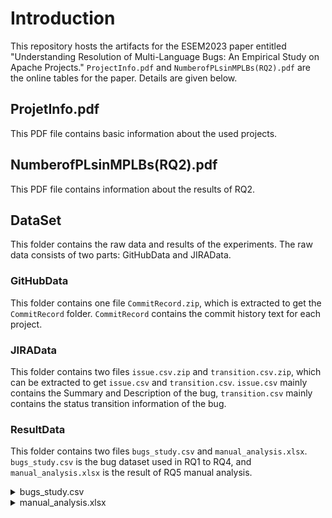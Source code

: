 # Introduction

This repository hosts the artifacts for the ESEM2023 paper entitled "Understanding Resolution of Multi-Language Bugs: An Empirical Study on Apache Projects." `ProjectInfo.pdf` and `NumberofPLsinMPLBs(RQ2).pdf` are the online tables for the paper. Details are given below.

## ProjetInfo.pdf

This PDF file contains basic information about the used projects.

## NumberofPLsinMPLBs(RQ2).pdf

This PDF file contains information about the results of RQ2.

## DataSet

This folder contains the raw data and results of the experiments. The raw data consists of two parts: GitHubData and JIRAData.

### GitHubData

This folder contains one file `CommitRecord.zip`, which is extracted to get the `CommitRecord` folder. `CommitRecord` contains the commit history text for each project.

### JIRAData

This folder contains two files `issue.csv.zip` and `transition.csv.zip`, which can be extracted to get `issue.csv` and `transition.csv`. `issue.csv` mainly contains the Summary and Description of the bug, `transition.csv` mainly contains the status transition information of the bug.

### ResultData

This folder contains two files `bugs_study.csv` and `manual_analysis.xlsx`. `bugs_study.csv` is the bug dataset used in RQ1 to RQ4, and `manual_analysis.xlsx` is the result of RQ5 manual analysis.

<details><summary>bugs_study.csv</summary>
<p>

  The file structure is as below: 


### BugID

The unique ID of the bug in the Apache projects.

### IsMPLB

Whether the bug is an MPLB. '0' means the bug is SPLB, '1' means the bug is MPLB.

### PL

The name of the PLs involved in the resolution of the bug.

### PLNo

The number of PLs involved in the resolution of the bug.

### LOCM

The number of lines of source code modified in the bug.

### NOFM

The number of source files modified in the bug.

### NODM

The number of directories modified in the bug.

### OT

The time from the creation of a bug report to the final resolution of the bug.

### Entropy

The normalized entropy of the modified source files for fixing the bug during the last 60 days.

### Reopen

Whether the bug was reopened. '0' means the bug has not been reopened, '1' means the bug has been reopened. 


</p>
</details>



<details><summary>manual_analysis.xlsx</summary>
<p>

  This Excel file has three columns, as explained below:



### BugID

The unique ID of the bug in the Apache projects.

### Bug Resolution Category

Each bug is labelled with a bug resolution category, i.e., a cause for why this bug resolution involves multiple PL.

### Cross-language Calling Mechanisms

Each bug labelled with zero, one, or multiple cross-language calling mechanisms used in this bug resolution.
</p>
</details>




